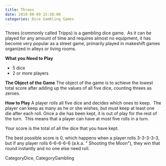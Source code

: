 ```yaml
---
title: Threes
date: 2010-08-09 15:58:00
categories: Dice Gambling Games
---
```

Threes (commonly called Tripps) is a gambling dice game.  As it can be played for any amount of time and requires almost no equipment, it has become very popular as a street game, primarily played in makeshift games organized in alleys or living rooms.

<strong>What you Need to Play</strong>
<ul>
	<li>5 dice</li>
	<li>2 or more players</li>
</ul>
<strong>The Object of the Game</strong>
The object of the game is to achieve the lowest total score after adding up the values of all five dice, counting threes as zeroes.

<strong>How to Play</strong>
A player rolls all five dice and decides which ones to keep.  The player can keep as many as he or she wishes, but must keep at least one die after each roll. Once a die has been kept, it is out of play for the rest of the turn.  This means that a player can have at most five rolls in a turn.

Your score is the total of all the dice that you have kept.

The best possible score is 0, which happens when a player rolls 3-3-3-3-3, but if any player rolls 6-6-6-6-6 (a.k.a. "
Shooting the Moon"), they win that round instantly and no one else need roll.

CategoryDice, CategoryGambling

